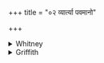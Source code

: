+++
title = "०२ व्यार्त्या पवमानो"

+++

<details><summary>Whitney</summary>

### Translation
2. The cleansing one \[has turned\] away from mishap (*ā́rti*), the  
mighty one (*śakrá*) away from evil-doing; I away from etc. etc.

### Notes
*Pávamana* in **a** might signify either soma or the wind; the comm  
understands here the latter.
</details>

<details><summary>Griffith</summary>

May Pavamana free from harm, and Sakra from unrighteous deed. I free from every evil, from decline: I compass round with life.
</details>

